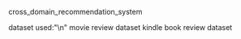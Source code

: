 cross_domain_recommendation_system

dataset used:"\n"
movie review dataset
kindle book review dataset
